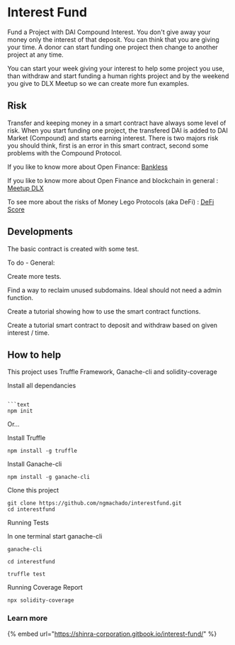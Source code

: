 # Interest Fund

Fund a Project with DAI Compound Interest. You don't give away your money only the interest of that deposit. You can think that you are giving your time. A donor can start funding one project then change to another project at any time.

You can start your week giving your interest to help some project you use, than withdraw and start funding a human rights project and by the weekend you give to DLX Meetup so we can create more fun examples.

## Risk

Transfer and keeping money in a smart contract have always some level of risk. When you start funding one project, the transfered DAI is added to DAI Market \(Compound\) and starts earning interest. There is two majors risk you should think, first is an error in this smart contract, second some problems with the Compound Protocol.

If you like to know more about Open Finance: [Bankless](https://bankless.substack.com/)

If you like to know more about Open Finance and blockchain in general : [Meetup DLX](https://www.meetup.com/dLX-a-sardinha-descentralizada/)

To see more about the risks of Money Lego Protocols \(aka DeFi\) : [DeFi Score](https://defiscore.io/)

## Developments

The basic contract is created with some test.

To do - General:

Create more tests.

Find a way to reclaim unused subdomains. Ideal should not need a admin function.

Create a tutorial showing how to use the smart contract functions.

Create a tutorial smart contract to deposit and withdraw based on given interest / time.

## How to help

This project uses Truffle Framework, Ganache-cli and solidity-coverage

Install all dependancies
```

```text
npm init
```

Or...

Install Truffle

```text
npm install -g truffle
```

Install Ganache-cli

```text
npm install -g ganache-cli
```

Clone this project

```text
git clone https://github.com/ngmachado/interestfund.git
cd interestfund
```

Running Tests

In one terminal start ganache-cli

```text
ganache-cli
```

```text
cd interestfund

truffle test
```

Running Coverage Report 

```text
npx solidity-coverage
```

### Learn more

{% embed url="https://shinra-corporation.gitbook.io/interest-fund/" %}



